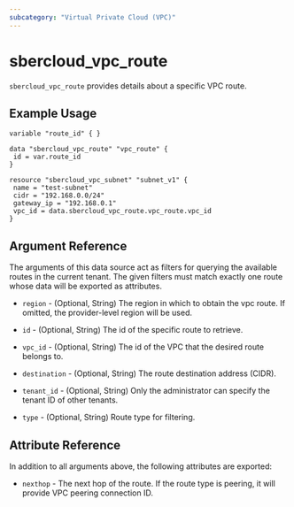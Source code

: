 ```yaml
---
subcategory: "Virtual Private Cloud (VPC)"
---
```


# sbercloud\_vpc\_route

`sbercloud_vpc_route` provides details about a specific VPC route.

## Example Usage

 ```hcl
 variable "route_id" { }

data "sbercloud_vpc_route" "vpc_route" {
  id = var.route_id
}

resource "sbercloud_vpc_subnet" "subnet_v1" {
  name = "test-subnet"
  cidr = "192.168.0.0/24"
  gateway_ip = "192.168.0.1"
  vpc_id = data.sbercloud_vpc_route.vpc_route.vpc_id
}

 ```

## Argument Reference

The arguments of this data source act as filters for querying the available
routes in the current tenant. The given filters must match exactly one
route whose data will be exported as attributes.

* `region` - (Optional, String) The region in which to obtain the vpc route. If omitted, the provider-level region will be used.

* `id` - (Optional, String) The id of the specific route to retrieve.

* `vpc_id` - (Optional, String) The id of the VPC that the desired route belongs to.

* `destination` - (Optional, String) The route destination address (CIDR).

* `tenant_id` - (Optional, String) Only the administrator can specify the tenant ID of other tenants.

* `type` - (Optional, String) Route type for filtering.

## Attribute Reference

In addition to all arguments above, the following attributes are exported:

* `nexthop` - The next hop of the route. If the route type is peering, it will provide VPC peering connection ID.
